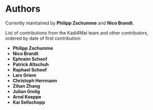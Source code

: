 # Authors

Currently maintained by **Philipp Zschumme** and **Nico Brandt**.

List of contributions from the Kadi4Mat team and other contributors, ordered by
date of first contribution:

* **Philipp Zschumme**
* **Nico Brandt**
* **Ephraim Schoof**
* **Patrick Altschuh**
* **Raphael Schoof**
* **Lars Griem**
* **Christoph Herrmann**
* **Zihan Zhang**
* **Julian Grolig**
* **Arnd Koeppe**
* **Kai Sellschopp**
